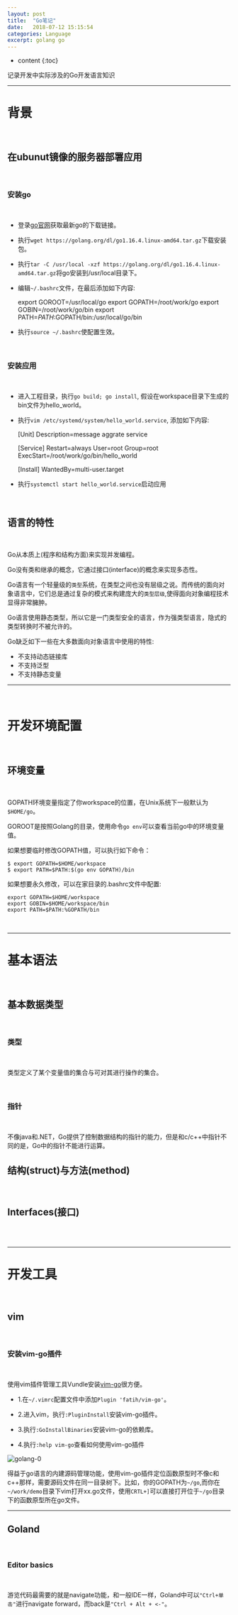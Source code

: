 ```yaml
---
layout: post
title:  "Go笔记"
date:   2018-07-12 15:15:54
categories: Language
excerpt: golang go 
---
```


* content
{:toc}

记录开发中实际涉及的Go开发语言知识

---

# 背景

<br />

## 在ubunut镜像的服务器部署应用

<br />

### 安装go

<br />


* 登录[go官网](https://golang.org/doc/install)获取最新go的下载链接。
* 执行`wget https://golang.org/dl/go1.16.4.linux-amd64.tar.gz`下载安装包。
* 执行`tar -C /usr/local -xzf https://golang.org/dl/go1.16.4.linux-amd64.tar.gz`将go安装到/usr/local目录下。
* 编辑`~/.bashrc`文件，在最后添加如下内容:
	
	export GOROOT=/usr/local/go
	export GOPATH=/root/work/go
	export GOBIN=/root/work/go/bin
	export PATH=$PATH:$GOPATH/bin:/usr/local/go/bin


* 执行`source ~/.bashrc`使配置生效。

<br />

### 安装应用

<br />

* 进入工程目录，执行`go build; go install`, 假设在workspace目录下生成的bin文件为hello_world。
* 执行`vim /etc/systemd/system/hello_world.service`, 添加如下内容:

	[Unit]
	Description=message aggrate service

	[Service]
	Restart=always
	User=root
	Group=root
	ExecStart=/root/work/go/bin/hello_world

	[Install]
	WantedBy=multi-user.target
	
* 执行`systemctl start hello_world.service`启动应用	



<br />

## 语言的特性

<br />

Go从本质上(程序和结构方面)来实现并发编程。

Go没有类和继承的概念，它通过接口(interface)的概念来实现多态性。

Go语言有一个轻量级的`类型`系统，在类型之间也没有层级之说。而传统的面向对象语言中，它们总是通过复杂的模式来构建庞大的`类型层级`,使得面向对象编程技术显得非常臃肿。

Go语言使用静态类型，所以它是一门类型安全的语言，作为强类型语言，隐式的类型转换时不被允许的。

Go缺乏如下一些在大多数面向对象语言中使用的特性:

* 不支持动态链接库
* 不支持泛型
* 不支持静态变量

---

<br />

# 开发环境配置

<br />

## 环境变量

<br />

GOPATH环境变量指定了你workspace的位置，在Unix系统下一般默认为`$HOME/go`。

GOROOT是按照Golang的目录，使用命令`go env`可以查看当前go中的环境变量值。

如果想要临时修改GOPATH值，可以执行如下命令：

	$ export GOPATH=$HOME/workspace
	$ export PATH=$PATH:$(go env GOPATH)/bin

如果想要永久修改，可以在家目录的.bashrc文件中配置:

	export GOPATH=$HOME/workspace
	export GOBIN=$HOME/workspace/bin
	export PATH=$PATH:%GOPATH/bin


<br />

---

# 基本语法

<br />

## 基本数据类型

<br />

### 类型

<br />

类型定义了某个变量值的集合与可对其进行操作的集合。



<br />

### 指针

<br />

不像java和.NET，Go提供了控制数据结构的指针的能力，但是和c/c++中指针不同的是，Go中的指针不能进行运算。


## 结构(struct)与方法(method)

<br />





## Interfaces(接口)

<br />




<br />

---

# 开发工具

<br />

## vim

<br />

### 安装vim-go插件

<br />

使用vim插件管理工具Vundle安装[vim-go](https://github.com/fatih/vim-go)很方便。

* 1.在`~/.vimrc`配置文件中添加`Plugin 'fatih/vim-go'`。

* 2.进入vim，执行`:PluginInstall`安装vim-go插件。

* 3.执行`:GoInstallBinaries`安装vim-go的依赖库。

* 4.执行`:help vim-go`查看如何使用vim-go插件

![golang-0](http://omp8s6jms.bkt.clouddn.com/image/git/golang-0.png)


得益于go语言的内建源码管理功能，使用vim-go插件定位函数原型时不像c和c++那样，需要源码文件在同一目录树下。比如，你的GOPATH为`~/go`,而你在`~/work/demo`目录下vim打开xx.go文件，使用`CRTL+]`可以直接打开位于`~/go`目录下的函数原型所在go文件。



---

## Goland

<br />

### Editor basics

<br />

游览代码最需要的就是navigate功能，和一般IDE一样，Goland中可以`"Ctrl+单击"`进行navigate forward，而back是`"Ctrl + Alt + <-"`。

